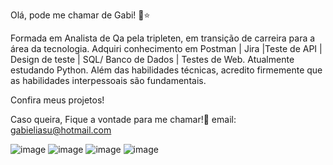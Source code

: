 Olá, pode me chamar de Gabi! 🥰⭐

Formada em Analista de Qa pela tripleten, em transição de carreira para a área da tecnologia.
Adquiri conhecimento em Postman | Jira |Teste de API | Design de teste | SQL/ Banco de Dados | Testes de Web. Atualmente estudando Python.
Além das habilidades técnicas, acredito firmemente que as habilidades interpessoais são fundamentais.

Confira meus projetos! 

Caso queira, Fique a vontade para me chamar!🥰
email: gabieliasu@hotmail.com 


![image](https://github.com/gabieliasu/gabieliasu/assets/157239741/537df0b7-4182-456c-bb0d-e61b5b6bbe9d) ![image](https://github.com/gabieliasu/gabieliasu/assets/157239741/ce23be47-f8c2-4f7e-a1df-125706024523) ![image](https://github.com/gabieliasu/gabieliasu/assets/157239741/46a51dbc-c814-4a79-b229-d08d63482388) ![image](https://github.com/gabieliasu/gabieliasu/assets/157239741/d42a7e92-4e9a-4abd-baaf-ea54b26ba907)




